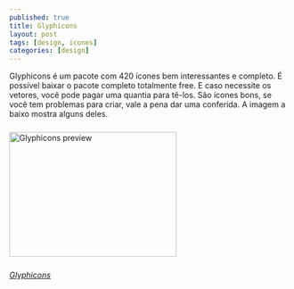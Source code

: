 ```yaml
---
published: true
title: Glyphicons
layout: post
tags: [design, icones]
categories: [design]
---
```

Glyphicons é um pacote com 420 ícones bem interessantes e completo. É possível baixar o pacote completo totalmente free. E caso necessite os vetores, você pode pagar uma quantia para tê-los. São ícones bons, se você tem problemas para criar, vale a pena dar uma conferida. A imagem a baixo mostra alguns deles.

<a href="http://rnevesblog.files.wordpress.com/2012/11/glyphicons.png"><img class="aligncenter wp-image-272 size-medium" style="margin-top:10px;margin-bottom:10px;" title="glyphicons" src="http://rnevesblog.files.wordpress.com/2012/11/glyphicons.png?w=300" alt="Glyphicons preview" width="300" height="224" /></a>

*<a href="http://glyphicons.com/" target="_blank">Glyphicons</a>*